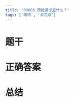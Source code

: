 ```yaml
---
title: '00085 预检请求是什么？'
tags: ['网络', '未完成']
---
```


# 题干



# 正确答案



# 总结



<script>
  function func() {

  }
  
</script>